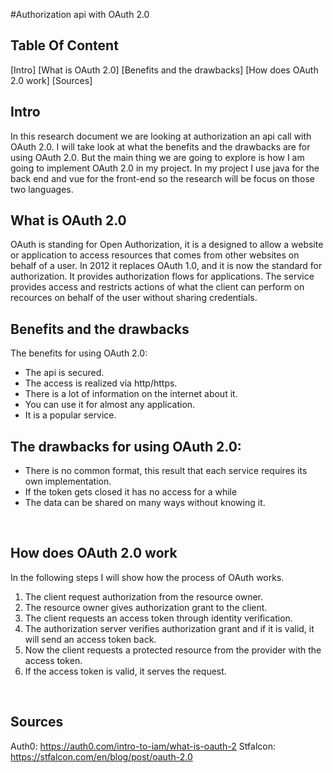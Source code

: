 #Authorization api with OAuth 2.0

## Table Of Content
[Intro]
[What is OAuth 2.0]
[Benefits and the drawbacks]
[How does OAuth 2.0 work]
[Sources]

## Intro 
In this research document we are looking at authorization an api call with OAuth 2.0. I will take look at what the benefits and the drawbacks are for using OAuth 2.0. But the main thing we are going to explore is how I am going to implement OAuth 2.0 in my project.
In my project I use java for the back end and vue for the front-end so the research will be focus on those two languages. 
 
## What is OAuth 2.0
OAuth is standing for Open Authorization, it is a designed to allow a website or application to access resources that comes from other websites on behalf of a user. In 2012 it replaces OAuth 1.0, and it is now the standard for authorization. It provides authorization flows for applications. The service provides access and restricts actions of what the client can perform on recources on behalf of the user without sharing credentials.

## Benefits and the drawbacks
The benefits for using OAuth 2.0:
* The api is secured.
*	The access is realized via http/https.
*	There is a lot of information on the internet about it.
*	You can use it for almost any application.
*	It is a popular service.

## The drawbacks for using OAuth 2.0:
*	There is no common format, this result that each service requires its own implementation.
*	If the token gets closed it has no access for a while
*	The data can be shared on many ways without knowing it.

 
## How does OAuth 2.0 work
In the following steps I will show how the process of OAuth works. 
1. The client request authorization from the resource owner.
2. The resource owner gives authorization grant to the client. 
3. The client requests an access token through identity verification.
4. The authorization server verifies authorization grant and if it is valid, it will send an access token back.
5. Now the client requests a protected resource from the provider with the access token.
6. If the access token is valid, it serves the request.

 
 
## Sources
Auth0: https://auth0.com/intro-to-iam/what-is-oauth-2 
Stfalcon: https://stfalcon.com/en/blog/post/oauth-2.0 
